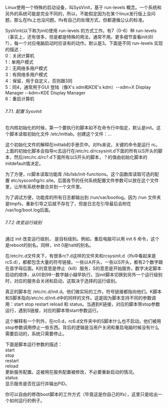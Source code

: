 Linux使用一个特殊的启动设备，叫SysVinit，基于 run-levels 概念。一个系统和另外的系统可能是完全不同的，所以，不能假定因为在某个linux发行版上没问题，那么在lfs上也没问题。lfs有自己的处理方式，但都遵循公认的标准。

SysVinit(以下称为init)使用 run-levels 的方式工作。有7（0-6）种 run-levels（事实上，还有很多，但是都是特殊的用法，通常不用。更多细节查看init(8) ?），每一个对应电脑启动时应该有的动作。默认是3。下面是不同 run-levels 实现的描述：  
0：关闭计算机  
1：单用户模式  
2：无网络多用户模式  
3：有网络多用户模式  
4：保留，用于自定义，否则跟3同  
5：同4，通常用于GUI 登陆（像X's xdm和KDE's kdm）--xdm=X Display Manager --kdm=KDE Display Manager  
6：重启计算机

###### 7.7.1. 配置 Sysvinit

在内核初始化的时候，第一个要执行的脚本如不在命令行中指定，默认是init。这个脚本读取初始化文件 /etc/inittab。创建这个文件：...  

这个初始化文件的解释在inittab的手册页中。对lfs来说，关键的命令是运行 rc。上面的初始化脚本会指导rc去运行在/etc/rc.d/rcsysinit.d下面的所有以S开头的脚本，然后/etc/rc.d/rc?.d下面所有以S开头的脚本，？的值由初始化脚本的initdefault值决定。

为了方便，rc脚本读取功能库 /lib/lsb/init-functions。这个函数库读取可选的配置 etc/sysconfig/rc.site。后面各节的任何系统配置文件参数可以放在这个文件里，让所有系统参数合并到一个文件里。

为了调试方便，功能库的所有日志都输出到 /run/var/bootlog。因为 /run 文件夹是tmpfs，重新引导之后就不存在了，但是日志在引导最后会附在 /var/log/boot.log后面。

###### 7.7.2 改变运行级别

通过 init <runlevel>改变运行级别，<runlevel> 是目标级别。例如，重启电脑可以用 init 6 命令，这个是reboot的别名。同样，init 0是halt的别名。

在/etc/rc.d文件夹下，有很多rc?.d这样的文件夹和rcsysinit.d（lfs中看起来是rcS.d），都都包含大量的符号链接。一些以A开头，一些以S开头，都有2个数字跟在首字母后面。K的意思是停止（kill）服务，S的意思是开始服务，数字决定脚本启动的顺序，从00到99--数字越小越早执行。当init脚本切换到另外一个运行级别时，对应的服务会关闭和启动，这取决于选择的运行级别。

真正的脚本在 /etc/rc.d/init.d。他们做实际的工作，符号链接都指向他们。K脚本和S脚本指向/etc/rc.d/init.d中的同样的文件。这是因为脚本支持不同的参数调用：start stop restart reload 和 status。当遇到K链接，对应的脚本带stop参数运行，遇到S链接，对应的脚本带start参数运行。

这个解释有一个列外，在rc0.d，rc6.d文件夹中的S脚本什么也不启动。他们被用stop参数调用停止一些东西。背后的逻辑是当用户关闭和重启电脑时候没有什么需要启动的，系统只需要停止。

下面是脚本运行参数的描述：  
start  
stop  
restart  
reload  
    更新服务配置。这被用在服务配置被修改，不必要重新启动的情况。  
status  
    显示服务是否在运行并输出PID。  

你可以自由的修改boot脚本的工作方式（毕竟这是你自己的lfs），这里只是给出一个如何运行的例子。
